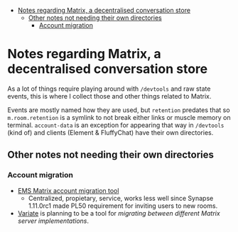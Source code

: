 <!-- @format -->

<!-- START doctoc generated TOC please keep comment here to allow auto update -->
<!-- DON'T EDIT THIS SECTION, INSTEAD RE-RUN doctoc TO UPDATE -->

- [Notes regarding Matrix, a decentralised conversation store](#notes-regarding-matrix-a-decentralised-conversation-store)
  - [Other notes not needing their own directories](#other-notes-not-needing-their-own-directories)
    - [Account migration](#account-migration)

<!-- END doctoc generated TOC please keep comment here to allow auto update -->

# Notes regarding Matrix, a decentralised conversation store

As a lot of things require playing around with `/devtools` and raw state
events, this is where I collect those and other things related to Matrix.

Events are mostly named how they are used, but `retention` predates that so
`m.room.retention` is a symlink to not break either links or muscle memory on
terminal. `account-data` is an exception for appearing that way in `/devtools`
(kind of) and clients (Element & FluffyChat) have their own directories.

## Other notes not needing their own directories

### Account migration

- [EMS Matrix account migration tool](https://ems.element.io/tools/matrix-migration)
  - Centralized, propietary, service, works less well since Synapse 1.11.0rc1
    made PL50 requirement for inviting users to new rooms.
- [Variate](https://github.com/ShadowJonathan/variate) is planning to be a
  tool for _migrating between different Matrix server implementations_.
